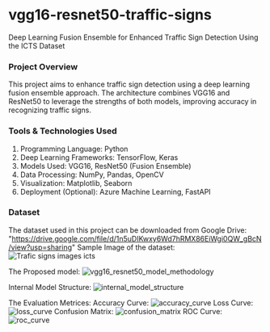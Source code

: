 # vgg16-resnet50-traffic-signs
Deep Learning Fusion Ensemble for Enhanced Traffic Sign Detection Using the ICTS Dataset


### Project Overview
This project aims to enhance traffic sign detection using a deep learning fusion ensemble approach. The architecture combines VGG16 and ResNet50 to leverage the strengths of both models, improving accuracy in recognizing traffic signs.

### Tools & Technologies Used
1. Programming Language: Python
2. Deep Learning Frameworks: TensorFlow, Keras
3. Models Used: VGG16, ResNet50 (Fusion Ensemble)
4. Data Processing: NumPy, Pandas, OpenCV
5. Visualization: Matplotlib, Seaborn
6. Deployment (Optional): Azure Machine Learning, FastAPI


### Dataset
The dataset used in this project can be downloaded from Google Drive: "https://drive.google.com/file/d/1n5uDIKwxy6Wd7hRMX86EiWgi0QW_gBcN/view?usp=sharing"
Sample Image of the dataset: ![Trafic signs images icts](https://github.com/user-attachments/assets/80060551-8ba3-4640-9f69-1a2a9efa627b)


The Proposed model:
![vgg16_resnet50_model_methodology](https://github.com/user-attachments/assets/d9aa69e3-213c-47b9-b442-96af36602782)

Internal Model Structure:
![internal_model_structure](https://github.com/user-attachments/assets/fa1c8a3f-8a17-4e55-a14f-1d3607a44f5d)


The Evaluation Metrices:
Accuracy Curve: ![accuracy_curve](https://github.com/user-attachments/assets/6e9b6717-76c4-41d9-ba94-c5e149a45c04)
Loss Curve: ![loss_curve](https://github.com/user-attachments/assets/e8cd10eb-4643-4bfc-bdd9-0153cb35ac16)
Confusion Matrix: ![confusion_matrix](https://github.com/user-attachments/assets/fac131b0-d5e0-417e-88d2-3d61c29de524)
ROC Curve: ![roc_curve](https://github.com/user-attachments/assets/7f6f788c-f472-4af6-9777-9ebee965fdc0)



